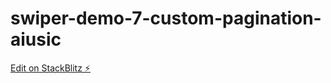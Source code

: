 # swiper-demo-7-custom-pagination-aiusic

[Edit on StackBlitz ⚡️](https://stackblitz.com/edit/swiper-demo-7-custom-pagination-aiusic)